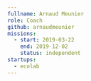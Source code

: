 ```yaml
---
fullname: Arnaud Meunier
role: Coach
github: arnaudmeunier
missions:
  - start: 2019-03-22
    end: 2019-12-02
    status: independent
startups:
  - ecolab
---
```

